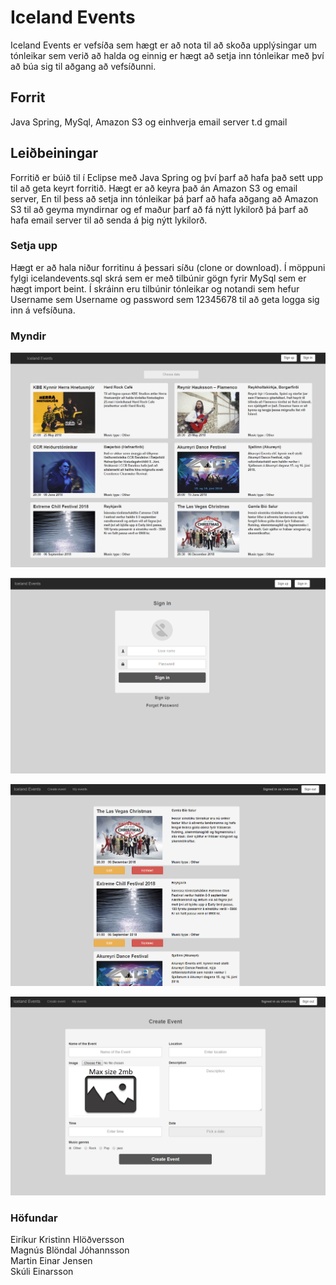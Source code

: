 # Iceland Events
Iceland Events er vefsíða sem hægt er að nota til að skoða upplýsingar um tónleikar sem verið að halda og einnig er hægt að setja inn tónleikar með því að búa sig til aðgang að vefsíðunni.

## Forrit 
Java Spring, MySql, Amazon S3 og einhverja email server t.d gmail

## Leiðbeiningar
Forritið er búið til í Eclipse með Java Spring og því þarf að hafa það sett upp til að geta keyrt forritið.
Hægt er að keyra það án Amazon S3 og email server, En til þess að setja inn tónleikar þá þarf að hafa aðgang að Amazon S3 til að geyma myndirnar og ef maður þarf að fá nýtt lykilorð þá þarf að hafa email server til að senda á þig nýtt lykilorð.

### Setja upp
Hægt er að hala niður forritinu á þessari síðu (clone or download). Í möppuni fylgi icelandevents.sql skrá sem er með tilbúnir gögn fyrir MySql sem er hægt import beint. Í skráinn eru tilbúnir tónleikar og notandi sem hefur Username sem Username og password sem 12345678 til að geta logga sig inn á vefsíðuna.

### Myndir

![Alt tag](https://raw.githubusercontent.com/mej3hi/screenshot/master/myndIE1.PNG)


![Alt tag](https://raw.githubusercontent.com/mej3hi/screenshot/master/myndIE2.PNG)


![Alt tag](https://raw.githubusercontent.com/mej3hi/screenshot/master/myndIE3.PNG)


![Alt tag](https://raw.githubusercontent.com/mej3hi/screenshot/master/myndIE4.PNG)

### Höfundar
Eiríkur Kristinn Hlöðversson  
Magnús Blöndal Jóhannsson  
Martin Einar Jensen  
Skúli Einarsson

